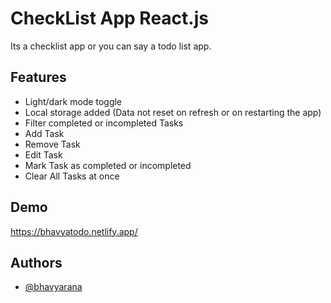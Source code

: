 
# CheckList App React.js

Its a checklist app or you can say a todo list app.


## Features

- Light/dark mode toggle
- Local storage added (Data not reset on refresh or on restarting the app)
- Filter completed or incompleted Tasks
- Add Task 
- Remove Task
- Edit Task
- Mark Task as completed or incompleted
- Clear All Tasks at once




## Demo

https://bhavyatodo.netlify.app/


## Authors

- [@bhavyarana](https://www.github.com/bhavyarana)

